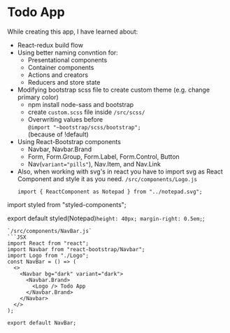 # Todo App

While creating this app, I have learned about:

- React-redux build flow
- Using better naming convntion for:
  - Presentational components
  - Container components
  - Actions and creators
  - Reducers and store state
- Modifying bootstrap scss file to create custom theme (e.g. change primary color)
  - npm install node-sass and bootstrap
  - create `custom.scss` file inside `/src/scss/`
  - Overwriting values before  
    `@import "~bootstrap/scss/bootstrap";`  
    (because of !default)
- Using React-Bootstrap components
  - Navbar, Navbar.Brand
  - Form, Form.Group, Form.Label, Form.Control, Button
  - Nav(`variant="pills"`), Nav.Item, and Nav.Link
- Also, when working with svg's in react you have to import svg as React Component and style it as you need.
  `/src/components/Logo.js`
  ```node
  import { ReactComponent as Notepad } from "../notepad.svg";
import styled from "styled-components";

export default styled(Notepad)`
  height: 40px;
  margin-right: 0.5em;
`;
```
`/src/components/NavBar.js`
```JSX
import React from "react";
import Navbar from "react-bootstrap/Navbar";
import Logo from "./Logo";
const NavBar = () => (
  <>
    <Navbar bg="dark" variant="dark">
      <Navbar.Brand>
        <Logo /> Todo App
      </Navbar.Brand>
    </Navbar>
  </>
);

export default NavBar;
```
